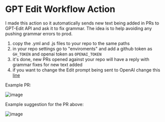 # GPT Edit Workflow Action

I made this action so it automatically sends new text being added in PRs to GPT-Edit API and ask it to fix grammar. The idea is to help avoiding any pushing grammar errors to prod.

1) copy the .yml and .js files to your repo to the same paths
2) in your repo settings go to "enviroments" and add a github token as `GH_TOKEN` and openai token as `OPENAI_TOKEN`
3) it's done, new PRs opened against your repo will have a reply with grammar fixes for new text added
4) if you want to change the Edit prompt being sent to OpenAI change this [line](https://github.com/MarcoWorms/actions-test/blob/main/script.js#L34)

Example PR:

![image](https://user-images.githubusercontent.com/7863230/208171299-ca2a1afe-322e-42c1-a7ad-48cf1778dd3b.png)

Example suggestion for the PR above:

![image](https://user-images.githubusercontent.com/7863230/208171338-8dd5c13c-255e-43e0-a6ed-955cd007137b.png)
